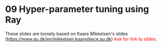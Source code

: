# 09 Hyper-parameter tuning using Ray

These slides are loosely based on Kaare Mikkelsen's slides (https://www.au.dk/en/mikkelsen.kaare@ece.au.dk) <span style="color:red">Ask for link to slides</span>.

